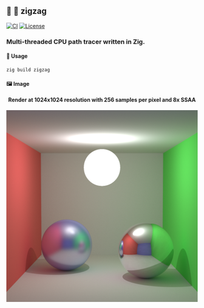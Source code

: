 ## :lizard: :trident: **zigzag**

[![CI][ci-shield]][ci-url]
[![License][license-shield]][license-url]

### Multi-threaded CPU path tracer written in Zig.

#### :rocket: Usage

```zig
zig build zigzag
```

#### :framed_picture: Image

<h4 align="center">
    <p>Render at 1024x1024 resolution with 256 samples per pixel and 8x SSAA</p>
</h4>

<p align="center">
    <img src="images/image.png">
</p>

<!-- MARKDOWN LINKS -->

[ci-shield]: https://img.shields.io/github/actions/workflow/status/tensorush/zigzag/ci.yaml?branch=main&style=for-the-badge&logo=github&label=CI&labelColor=black
[ci-url]: https://github.com/tensorush/zigzag/blob/main/.github/workflows/ci.yaml
[license-shield]: https://img.shields.io/github/license/tensorush/zigzag.svg?style=for-the-badge&labelColor=black
[license-url]: https://github.com/tensorush/zigzag/blob/main/LICENSE.md
